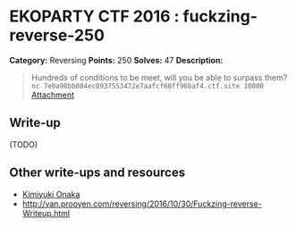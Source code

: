 # EKOPARTY CTF 2016 : fuckzing-reverse-250

**Category:** Reversing
**Points:** 250
**Solves:** 47
**Description:**

> Hundreds of conditions to be meet, will you be able to surpass them?
> `nc 7e0a98bb084ec0937553472e7aafcf68ff96baf4.ctf.site 10000`
> [Attachment](rev250.zip)


## Write-up

(TODO)

## Other write-ups and resources

* [Kimiyuki Onaka](https://kimiyuki.net/blog/2016/10/29/ekoparty-ctf-2016-fuckzing-reverse/)
* http://van.prooyen.com/reversing/2016/10/30/Fuckzing-reverse-Writeup.html
